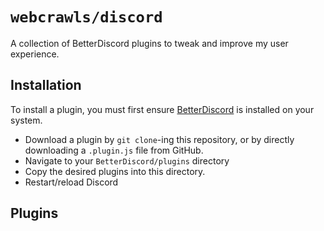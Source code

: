 # `webcrawls/discord`

A collection of BetterDiscord plugins to tweak and improve my user experience.

## Installation

To install a plugin, you must first ensure [BetterDiscord](#) is installed on your system.

- Download a plugin by `git clone`-ing this repository, or by directly downloading a `.plugin.js` file from GitHub.
- Navigate to your `BetterDiscord/plugins` directory
- Copy the desired plugins into this directory.
- Restart/reload Discord

## Plugins